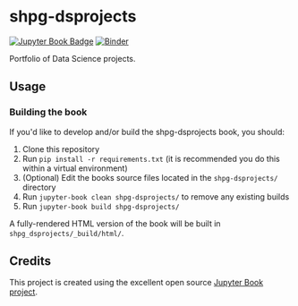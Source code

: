 # shpg-dsprojects

[![Jupyter Book Badge](https://jupyterbook.org/badge.svg)](https://shpatrickguo.github.io/dsprojects/)
[![Binder](https://mybinder.org/badge_logo.svg)](https://mybinder.org/v2/gh/shpatrickguo/dsprojects/HEAD)

Portfolio of Data Science projects.

## Usage

### Building the book

If you'd like to develop and/or build the shpg-dsprojects book, you should:

1. Clone this repository
2. Run `pip install -r requirements.txt` (it is recommended you do this within a virtual environment)
3. (Optional) Edit the books source files located in the `shpg-dsprojects/` directory
4. Run `jupyter-book clean shpg-dsprojects/` to remove any existing builds
5. Run `jupyter-book build shpg-dsprojects/`

A fully-rendered HTML version of the book will be built in `shpg_dsprojects/_build/html/`.

## Credits

This project is created using the excellent open source [Jupyter Book project](https://jupyterbook.org/).
